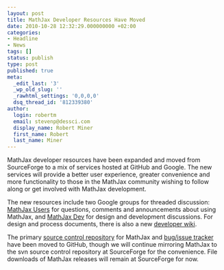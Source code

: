 ```yaml
---
layout: post
title: MathJax Developer Resources Have Moved
date: 2010-10-28 12:32:29.000000000 +02:00
categories:
- Headline
- News
tags: []
status: publish
type: post
published: true
meta:
  _edit_last: '3'
  _wp_old_slug: ''
  _rawhtml_settings: '0,0,0,0'
  dsq_thread_id: '812339380'
author:
  login: robertm
  email: stevenp@dessci.com
  display_name: Robert Miner
  first_name: Robert
  last_name: Miner
---
```


MathJax developer resources  have been expanded and moved from SourceForge to a mix of services hosted at GitHub and Google.  The new services will provide a better user experience, greater convenience and more functionality to those in the MathJax community wishing to follow along or get involved with MathJax development.

The new resources include two Google groups for threaded discussion: [MathJax Users](http://groups.google.com/group/mathjax-users) for questions, comments and announcements about using MathJax, and [MathJax Dev](http://groups.google.com/group/mathjax-dev) for design and development discussions. For design and process documents, there is also a new [developer wiki](https://sites.google.com/site/mathjaxproject).

The primary [source control repository](http://github.com/mathjax) for MathJax and [bug/issue tracker](http://github.com/mathjax/MathJax/issues) have been moved to GitHub, though we will continue mirroring MathJax to the svn source control repository at SourceForge for the convenience.  File downloads of MathJax releases will remain at SourceForge for now.